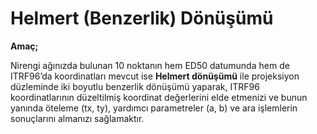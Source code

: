 # Helmert (Benzerlik) Dönüşümü

**Amaç;**

Nirengi ağınızda bulunan 10 noktanın hem ED50 datumunda hem de ITRF96’da koordinatları mevcut ise **Helmert dönüşümü** ile projeksiyon düzleminde iki boyutlu benzerlik dönüşümü yaparak, ITRF96 koordinatlarının düzeltilmiş koordinat değerlerini elde etmenizi ve bunun yanında öteleme (tx, ty), yardımcı parametreler (a, b) ve ara işlemlerin sonuçlarını almanızı sağlamaktır.
